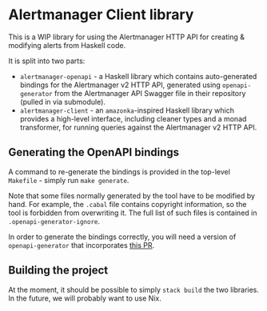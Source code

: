 # Alertmanager Client library

This is a WIP library for using the Alertmanager HTTP API for creating & modifying alerts from Haskell code.

It is split into two parts:
  * `alertmanager-openapi` - a Haskell library which contains auto-generated bindings for the Alertmanager v2 HTTP API, generated using `openapi-generator` from the Alertmanager API Swagger file in their repository (pulled in via submodule).
  * `alertmanager-client` - an `amazonka`-inspired Haskell library which provides a high-level interface, including cleaner types and a monad transformer, for running queries against the Alertmanager v2 HTTP API.

## Generating the OpenAPI bindings

A command to re-generate the bindings is provided in the top-level `Makefile` - simply run `make generate`.

Note that some files normally generated by the tool have to be modified by hand. For example, the `.cabal` file contains copyright information, so the tool is forbidden from overwriting it. The full list of such files is contained in `.openapi-generator-ignore`.

In order to generate the bindings correctly, you will need a version of `openapi-generator` that incorporates [this PR](https://github.com/OpenAPITools/openapi-generator/pull/9916).

## Building the project

At the moment, it should be possible to simply `stack build` the two libraries. In the future, we will probably want to use Nix.
